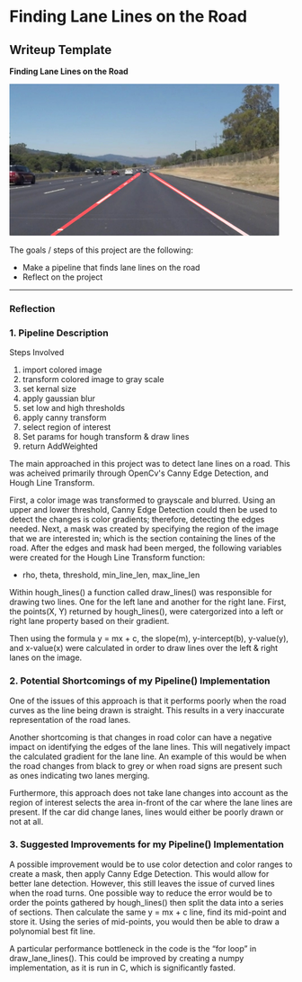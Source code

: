# **Finding Lane Lines on the Road** 

## Writeup Template

**Finding Lane Lines on the Road**

<img src="examples/laneLines_thirdPass.jpg" width="480" alt="Combined Image" />

The goals / steps of this project are the following:
* Make a pipeline that finds lane lines on the road
* Reflect on the project


[//]: # (Image References)

[image1]: ./examples/grayscale.jpg "Grayscale"

---

### Reflection

### 1. Pipeline Description

Steps Involved
1. import colored image
2. transform colored image to gray scale
3. set kernal size
4. apply gaussian blur
5. set low and high thresholds
6. apply canny transform
7. select region of interest
8. Set params for hough transform & draw lines
9. return AddWeighted


The main approached in this project was to detect lane lines on a road. This was acheived primarily through OpenCv's Canny Edge Detection, and Hough Line Transform. 

First, a color image was transformed to grayscale and blurred. Using an upper and lower threshold, Canny Edge Detection could then be used to detect the changes is color gradients; therefore, detecting the edges needed. Next, a mask was created by specifying the region of the image that we are interested in; which is the section containing the lines of the road. After the edges and mask had been merged, the following variables were created for the Hough Line Transform function:
* rho, theta, threshold, min_line_len, max_line_len

Within hough_lines() a function called draw_lines() was responsible for drawing two lines. One for the left lane and another for the right lane. First, the points(X, Y) returned by hough_lines(), were catergorized into a left or right lane property based on their gradient.

Then using the formula y = mx + c, the slope(m), y-intercept(b), y-value(y), and x-value(x) were calculated in order to draw lines over the left & right lanes on the image. 


### 2. Potential Shortcomings of my Pipeline() Implementation

One of the issues of this approach is that it performs poorly when the road curves as the line being drawn is straight. This results in a very inaccurate representation of the road lanes. 

Another shortcoming is that changes in road color can have a negative impact on identifying the edges of the lane lines. This will negatively impact the calculated gradient for the lane line. An example of this would be when the road changes from black to grey or when road signs are present such as ones indicating two lanes merging.

Furthermore, this approach does not take lane changes into account as the region of interest selects the area in-front of the car where the lane lines are present. If the car did change lanes, lines would either be poorly drawn or not at all.


### 3. Suggested Improvements for my Pipeline() Implementation

A possible improvement would be to use color detection and color ranges to create a mask, then apply Canny Edge Detection. This would allow for better lane detection. However, this still leaves the issue of curved lines when the road turns. One possible way to reduce the error would be to order the points gathered by hough_lines() then split the data into a series of sections. Then calculate the same y = mx + c line, find its mid-point and store it. Using the series of mid-points, you would then be able to draw a polynomial best fit line.

A particular performance bottleneck in the code is the “for loop” in draw_lane_lines(). This could be improved by creating a numpy implementation, as it is run in C, which is significantly fasted.

